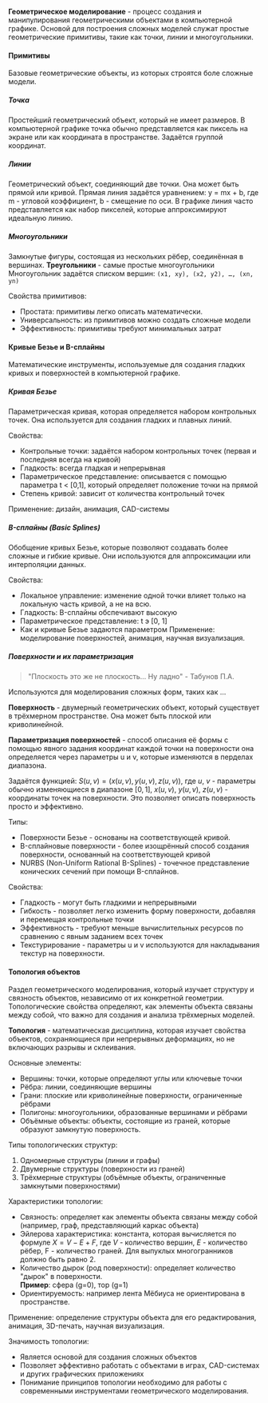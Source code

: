 **Геометрическое моделирование** - процесс создания и манипулирования геометрическими объектами в компьютерной графике. Основой для построения сложных моделей служат простые геометрические примитивы, такие как точки, линии и многоугольники.

#### Примитивы
Базовые геометрические объекты, из которых строятся боле сложные модели.
##### Точка
Простейший геометрический объект, который не имеет размеров. В компьютерной графике точка обычно представляется как пиксель на экране или как координата в пространстве. Задаётся группой координат.
##### Линии
Геометрический объект, соединяющий две точки. Она может быть прямой или кривой.
Прямая линия задаётся уравнением: y = mx + b, где m - угловой коэффициент, b - смещение по оси.
В графике линия часто представляется как набор пикселей, которые аппроксимируют идеальную линию.
##### Многоугольники
Замкнутые фигуры, состоящая из нескольких рёбер, соединённая в вершинах.
**Треугольники** - самые простые многоугольники
Многоугольник задаётся списком вершин: `(x1, xy), (x2, y2), …, (xn, yn)`

Свойства примитивов:
- Простата: примитивы легко описать математически.
- Универсальность: из примитивов можно создать сложные модели
- Эффективность: примитивы требуют минимальных затрат

#### Кривые Безье и B-сплайны
Математические инструменты, используемые для создания гладких кривых и поверхностей в компьютерной графике.

##### Кривая Безье
Параметрическая кривая, которая определяется набором контрольных точек. Она используется для создания гладких и плавных линий.

Свойства:
- Контрольные точки: задаётся набором контрольных точек (первая и последняя всегда на кривой)
- Гладкость: всегда гладкая и непрерывная
- Параметрическое представление: описывается с помощью параметра t < [0,1], который определяет положение точки на прямой
- Степень кривой: зависит от количества контрольный точек

Применение: дизайн, анимация, CAD-системы

##### B-сплайны (Basic Splines)
Обобщение кривых Безье, которые позволяют создавать более сложные и гибкие кривые. Они используются для аппроксимации или интерполяции данных.

Свойства:
- Локальное управление: изменение одной точки влияет только на локальную часть кривой, а не на всю.
- Гладкость: B-сплайны обспечивают высокую
- Параметрическое представление: t э [0, 1]
- Как и кривые Безье задаются параметром
Применение: моделирование поверхностей, анимация, научная визуализация.

##### Поверхности и их параметризация  

>"Плоскость это же не плоскость… Ну ладно" - Табунов П.А.

Используются для моделирования сложных форм, таких как ...

**Поверхность** - двумерный геометрических объект, который существует в трёхмерном пространстве. Она может быть плоской или криволинейной.

**Параметризация поверхностей** - способ описания её формы с помощью явного задания координат каждой точки на поверхности она определяется через параметры u и v, которые изменяются в перделах диапазона.

Задаётся функцией: $S(u, v) = (x(u, v), y(u, v), z(u, v))$, где $u$, $v$ - параметры обычно изменяющиеся в диапазоне $[0, 1]$, $x(u, v)$, $y(u, v)$, $z(u, v)$ - координаты точек на поверхности. Это позволяет описать поверхность просто и эффективно.

Типы:
- Поверхности Безье - основаны на соответствующей кривой.
- B-сплайновые поверхности - более изощрённый способ создания поверхности, основанный на соответствующей кривой
- NURBS (Non-Uniform Rational B-Splines) - точечное представление конических сечений при помощи B-сплайнов.

Свойства:
- Гладкость - могут быть гладкими и непрерывными
- Гибкость - позволяет легко изменить форму поверхности, добавляя и перемещая контрольные точки
- Эффективность - требуют меньше вычислительных ресурсов по сравнению с явным заданием всех точек
- Текстурирование - параметры u и v используются для накладывания текстур на поверхности.

#### Топология объектов  
Раздел геометрического моделирования, который изучает структуру и связность объектов, независимо от их конкретной геометрии. Топологические свойства определяют, как элементы объекта связаны между собой, что важно для создания и анализа трёхмерных моделей.  

**Топология** - математическая дисциплина, которая изучает свойства объектов, сохраняющиеся при непрерывных деформациях, но не включающих разрывы и склеивания.  

Основные элементы:
- Вершины: точки, которые определяют углы или ключевые точки
- Рёбра: линии, соединяющие вершины
- Грани: плоские или криволинейные поверхности, ограниченные рёбрами
- Полигоны: многоугольники, образованные вершинами и рёбрами
- Объёмные объекты: объекты, состоящие из граней, которые образуют замкнутую поверхность.

Типы топологических структур:
1. Одномерные структуры (линии и графы)
2. Двумерные структуры (поверхности из граней)
3. Трёхмерные структуры (объёмные объекты, ограниченные замкнутыми поверхностями)

Характеристики топологии:
- Связность: определяет как элементы объекта связаны между собой (например, граф, представляющий каркас объекта)
- Эйлерова характеристика: константа, которая вычисляется по формуле $X = V - E + F$, где $V$ - количество вершин, $E$ - количество рёбер, F - количество граней. Для выпуклых многогранников должно быть равно 2.
- Количество дырок (род поверхности): определяет количество "дырок" в поверхности.  
  **Пример**: сфера (g=0), тор (g=1)
- Ориентируемость: например лента Мёбиуса не ориентирована в пространстве.

Применение: определение структуры объекта для его редактирования, анимация, 3D-печать, научная визуализация.

Значимость топологии:
- Является основой для создания сложных объектов
- Позволяет эффективно работать с объектами в играх, CAD-системах и других графических приложениях
- Понимание принципов топологии необходимо для работы с современными инструментами геометрического моделирования.